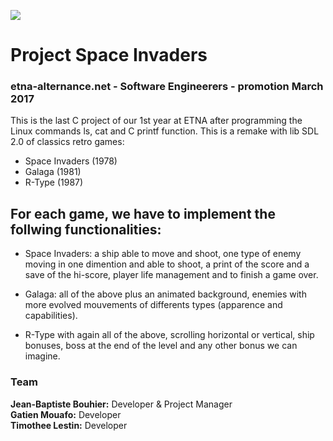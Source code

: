 ![](http://i.imgur.com/TsQRIlk.jpg)

# Project Space Invaders
### etna-alternance.net - Software Engineerers - promotion March 2017

This is the last C project of our 1st year at ETNA after programming the Linux commands ls, cat and C printf function.
This is a remake with lib SDL 2.0 of classics retro games:

- Space Invaders (1978)
- Galaga (1981)
- R-Type (1987)  


## For each game, we have to implement the follwing functionalities:
- Space Invaders: a ship able to move and shoot, one type of enemy moving in one dimention and able to shoot, a print of the score and a save of the hi-score, player life management and to finish a game over.  
    
- Galaga: all of the above plus an animated background, enemies with more evolved mouvements of differents types (apparence and capabilities).  
  
- R-Type with again all of the above, scrolling horizontal or vertical, ship bonuses, boss at the end of the level and any other bonus we can imagine.  


### Team  
**Jean-Baptiste Bouhier:** Developer & Project Manager  
**Gatien Mouafo:** Developer  
**Timothee Lestin:** Developer  
